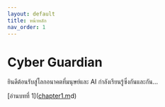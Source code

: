 ```yaml
---
layout: default
title: หน้าหลัก
nav_order: 1
---
```


# Cyber Guardian

ยินดีต้อนรับสู่โลกอนาคตที่มนุษย์และ AI กำลังเรียนรู้ซึ่งกันและกัน...

[อ่านบทที่ 1]([chapter1.m](https://xxxxxdeveloper.github.io/Cyber-Guardian-Public/story/chapter1/chapter1.html
)d)
